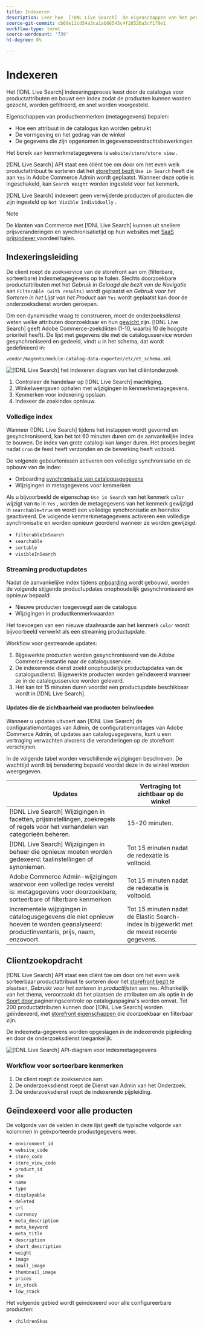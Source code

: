 ```yaml
---
title: Indexeren
description: Leer hoe  [!DNL Live Search]  de eigenschappen van het productattribuut van indexen.
source-git-commit: cb69e11cd54a3ca1ab66543c4f28526a3cf1f9e1
workflow-type: tm+mt
source-wordcount: '739'
ht-degree: 0%

---
```


# Indexeren

Het [!DNL Live Search] indexeringsproces leest door de catalogus voor productattributen en bouwt een index zodat de producten kunnen worden gezocht, worden gefiltreerd, en snel worden voorgesteld.

Eigenschappen van productkenmerken (metagegevens) bepalen:

* Hoe een attribuut in de catalogus kan worden gebruikt
* De vormgeving en het gedrag van de winkel
* De gegevens die zijn opgenomen in gegevensoverdrachtsbewerkingen

Het bereik van kenmerkmetagegevens is `website/store/store view` .

[!DNL Live Search] API staat een cliënt toe om door om het even welk productattribuut te sorteren dat het [ storefront bezit ](https://experienceleague.adobe.com/nl/docs/commerce-admin/catalog/product-attributes/product-attributes) `Use in Search` heeft die aan `Yes` in Adobe Commerce Admin wordt geplaatst. Wanneer deze optie is ingeschakeld, kan `Search Weight` worden ingesteld voor het kenmerk.

[!DNL Live Search] indexeert geen verwijderde producten of producten die zijn ingesteld op `Not Visible Individually` .

>[!NOTE]
>
> De klanten van Commerce met [!DNL Live Search] kunnen uit snellere prijsveranderingen en synchronisatietijd op hun websites met [ SaaS prijsindexer ](../price-index/price-indexing.md) voordeel halen.

## Indexeringsleiding

De client roept de zoekservice van de storefront aan om (filterbare, sorteerbare) indexmetagegevens op te halen. Slechts doorzoekbare productattributen met het *Gebruik in Gelaagd die bezit van de Navigatie* aan `Filterable (with results)` wordt geplaatst en *Gebruik voor het Sorteren in het Lijst van het Product* aan `Yes` wordt geplaatst kan door de onderzoeksdienst worden geroepen.

Om een dynamische vraag te construeren, moet de onderzoeksdienst weten welke attributen doorzoekbaar en hun [ gewicht ](https://experienceleague.adobe.com/nl/docs/commerce-admin/catalog/catalog/search/search-results) zijn. [!DNL Live Search] geeft Adobe Commerce-zoekdikten (1-10, waarbij 10 de hoogste prioriteit heeft). De lijst met gegevens die met de catalogusservice worden gesynchroniseerd en gedeeld, vindt u in het schema, dat wordt gedefinieerd in:

`vendor/magento/module-catalog-data-exporter/etc/et_schema.xml`

![[!DNL Live Search] het indexeren diagram van het cliëntonderzoek ](assets/indexing-pipeline.svg)

1. Controleer de handelaar op [!DNL Live Search] machtiging.
1. Winkelweergaven ophalen met wijzigingen in kenmerkmetagegevens.
1. Kenmerken voor indexering opslaan.
1. Indexeer de zoekindex opnieuw.

### Volledige index

Wanneer [!DNL Live Search] tijdens het instappen wordt gevormd en gesynchroniseerd, kan het tot 60 minuten duren om de aanvankelijke index te bouwen. De index van grote catalogi kan langer duren. Het proces begint nadat `cron` de feed heeft verzonden en de bewerking heeft voltooid.

De volgende gebeurtenissen activeren een volledige synchronisatie en de opbouw van de index:

* Onboarding [ synchronisatie van catalogusgegevens ](install.md#synchronize-catalog-data)
* Wijzigingen in metagegevens voor kenmerken

Als u bijvoorbeeld de eigenschap `Use in Search` van het kenmerk `color` wijzigt van `No` in `Yes` , worden de metagegevens van het kenmerk gewijzigd in `searchable=true` en wordt een volledige synchronisatie en herindex geactiveerd. De volgende kenmerkmetagegevens activeren een volledige synchronisatie en worden opnieuw geordend wanneer ze worden gewijzigd:

* `filterableInSearch`
* `searchable`
* `sortable`
* `visibleInSearch`

### Streaming productupdates

Nadat de aanvankelijke index tijdens [ onboarding ](install.md#synchronize-catalog-data) wordt gebouwd, worden de volgende stijgende productupdates onophoudelijk gesynchroniseerd en opnieuw bepaald:

* Nieuwe producten toegevoegd aan de catalogus
* Wijzigingen in productkenmerkwaarden

Het toevoegen van een nieuwe staalwaarde aan het kenmerk `color` wordt bijvoorbeeld verwerkt als een streaming productupdate.

Workflow voor gestreamde updates:

1. Bijgewerkte producten worden gesynchroniseerd van de Adobe Commerce-instantie naar de catalogusservice.
1. De indexerende dienst zoekt onophoudelijk productupdates van de catalogusdienst. Bijgewerkte producten worden geïndexeerd wanneer ze in de catalogusservice worden geleverd.
1. Het kan tot 15 minuten duren voordat een productupdate beschikbaar wordt in [!DNL Live Search].

#### Updates die de zichtbaarheid van producten beïnvloeden

Wanneer u updates uitvoert aan [!DNL Live Search] de configuratiemontages van Admin, de configuratiemontages van Adobe Commerce Admin, of updates aan catalogusgegevens, kunt u een vertraging verwachten alvorens die veranderingen op de storefront verschijnen.

In de volgende tabel worden verschillende wijzigingen beschreven. De wachttijd wordt bij benadering bepaald voordat deze in de winkel worden weergegeven.

| Updates | Vertraging tot zichtbaar op de winkel |
|---|---|
| [!DNL Live Search] Wijzigingen in facetten, prijsinstellingen, zoekregels of regels voor het verhandelen van categorieën beheren. | 15-20 minuten. |
| [!DNL Live Search] Wijzigingen in beheer die opnieuw moeten worden gedexeerd: taalinstellingen of synoniemen. | Tot 15 minuten nadat de redexatie is voltooid. |
| Adobe Commerce Admin-wijzigingen waarvoor een volledige redex vereist is: metagegevens voor doorzoekbare, sorteerbare of filterbare kenmerken | Tot 15 minuten nadat de redexatie is voltooid. |
| Incrementele wijzigingen in catalogusgegevens die niet opnieuw hoeven te worden geanalyseerd: productinventaris, prijs, naam, enzovoort. | Tot 15 minuten nadat de Elastic Search-index is bijgewerkt met de meest recente gegevens. |

## Clientzoekopdracht

[!DNL Live Search] API staat een cliënt toe om door om het even welk sorteerbaar productattribuut te sorteren door het [ storefront bezit ](https://experienceleague.adobe.com/nl/docs/commerce-admin/catalog/product-attributes/product-attributes) te plaatsen, *Gebruikt voor het sorteren in productlijsten* aan `Yes`. Afhankelijk van het thema, veroorzaakt dit het plaatsen de attributen om als optie in de [ Soort door ](https://experienceleague.adobe.com/nl/docs/commerce-admin/catalog/catalog/navigation/navigation) pagineringscontrole op cataloguspagina&#39;s worden omvat. Tot 200 productattributen kunnen door [!DNL Live Search] worden geïndexeerd, met [ storefront eigenschappen ](https://experienceleague.adobe.com/nl/docs/commerce-admin/catalog/product-attributes/product-attributes) die doorzoekbaar en filterbaar zijn.

De indexmeta-gegevens worden opgeslagen in de indexerende pijpleiding en door de onderzoeksdienst toegankelijk.

![[!DNL Live Search] API-diagram voor indexmetagegevens ](assets/index-metadata-api.svg)

### Workflow voor sorteerbare kenmerken

1. De client roept de zoekservice aan.
1. De onderzoeksdienst roept de Dienst van Admin van het Onderzoek.
1. De onderzoeksdienst roept de indexerende pijpleiding.

## Geïndexeerd voor alle producten

De volgorde van de velden in deze lijst geeft de typische volgorde van kolommen in geëxporteerde productgegevens weer.

* `environment_id`
* `website_code`
* `store_code`
* `store_view_code`
* `product_id`
* `sku`
* `name`
* `type`
* `displayable`
* `deleted`
* `url`
* `currency`
* `meta_description`
* `meta_keyword`
* `meta_title`
* `description`
* `short_description`
* `weight`
* `image`
* `small_image`
* `thumbnail_image`
* `prices`
* `in_stock`
* `low_stock`

Het volgende gebied wordt geïndexeerd voor alle configureerbare producten:

* `childrenSkus`

